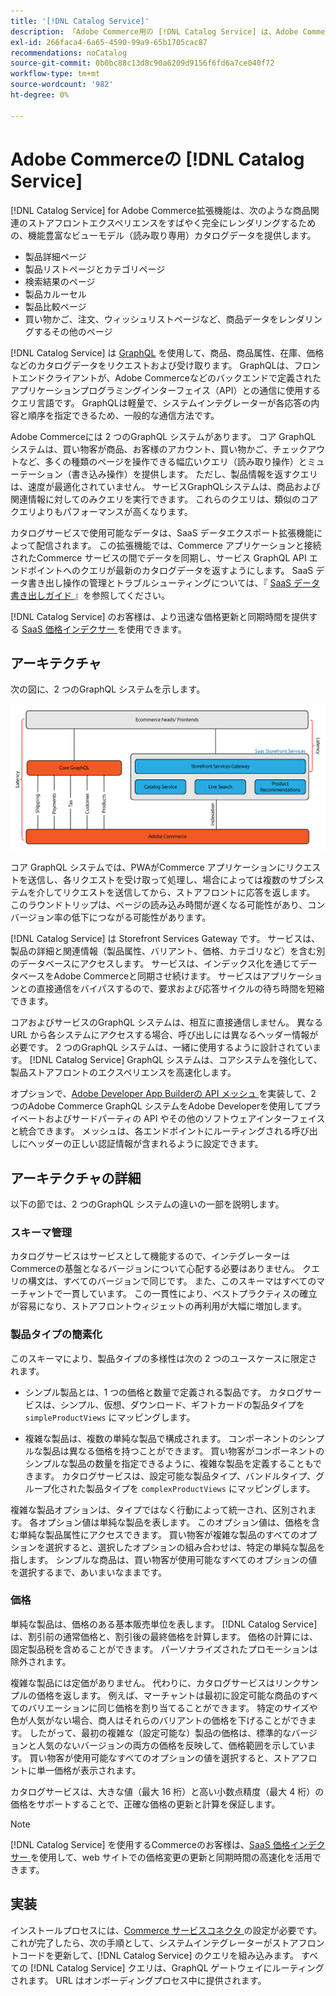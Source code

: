 ```yaml
---
title: '[!DNL Catalog Service]'
description: 「Adobe Commerce用の [!DNL Catalog Service] は、Adobe Commerce GraphQLのネイティブのクエリよりも迅速に商品表示ページと商品一覧ページのコンテンツを取得する方法を提供します」
exl-id: 266faca4-6a65-4590-99a9-65b1705cac87
recommendations: noCatalog
source-git-commit: 0b0bc88c13d8c90a6209d9156f6fd6a7ce040f72
workflow-type: tm+mt
source-wordcount: '982'
ht-degree: 0%

---
```


# Adobe Commerceの [!DNL Catalog Service]

[!DNL Catalog Service] for Adobe Commerce拡張機能は、次のような商品関連のストアフロントエクスペリエンスをすばやく完全にレンダリングするための、機能豊富なビューモデル（読み取り専用）カタログデータを提供します。

* 製品詳細ページ
* 製品リストページとカテゴリページ
* 検索結果のページ
* 製品カルーセル
* 製品比較ページ
* 買い物かご、注文、ウィッシュリストページなど、商品データをレンダリングするその他のページ

[!DNL Catalog Service] は [GraphQL](https://graphql.org/) を使用して、商品、商品属性、在庫、価格などのカタログデータをリクエストおよび受け取ります。 GraphQLは、フロントエンドクライアントが、Adobe Commerceなどのバックエンドで定義されたアプリケーションプログラミングインターフェイス（API）との通信に使用するクエリ言語です。 GraphQLは軽量で、システムインテグレーターが各応答の内容と順序を指定できるため、一般的な通信方法です。

Adobe Commerceには 2 つのGraphQL システムがあります。 コア GraphQL システムは、買い物客が商品、お客様のアカウント、買い物かご、チェックアウトなど、多くの種類のページを操作できる幅広いクエリ（読み取り操作）とミューテーション（書き込み操作）を提供します。 ただし、製品情報を返すクエリは、速度が最適化されていません。 サービスGraphQLシステムは、商品および関連情報に対してのみクエリを実行できます。 これらのクエリは、類似のコアクエリよりもパフォーマンスが高くなります。

カタログサービスで使用可能なデータは、SaaS データエクスポート拡張機能によって配信されます。 この拡張機能では、Commerce アプリケーションと接続されたCommerce サービスの間でデータを同期し、サービス GraphQL API エンドポイントへのクエリが最新のカタログデータを返すようにします。 SaaS データ書き出し操作の管理とトラブルシューティングについては、『 [SaaS データ書き出しガイド ](../data-export/overview.md) 』を参照してください。

[!DNL Catalog Service] のお客様は、より迅速な価格更新と同期時間を提供する [SaaS 価格インデクサー ](../price-index/price-indexing.md) を使用できます。

## アーキテクチャ

次の図に、2 つのGraphQL システムを示します。

![ カタログのアーキテクチャ図 ](assets/catalog-service-architecture.png)

コア GraphQL システムでは、PWAがCommerce アプリケーションにリクエストを送信し、各リクエストを受け取って処理し、場合によっては複数のサブシステムを介してリクエストを送信してから、ストアフロントに応答を返します。 このラウンドトリップは、ページの読み込み時間が遅くなる可能性があり、コンバージョン率の低下につながる可能性があります。

[!DNL Catalog Service] は Storefront Services Gateway です。 サービスは、製品の詳細と関連情報（製品属性、バリアント、価格、カテゴリなど）を含む別のデータベースにアクセスします。 サービスは、インデックス化を通じてデータベースをAdobe Commerceと同期させ続けます。
サービスはアプリケーションとの直接通信をバイパスするので、要求および応答サイクルの待ち時間を短縮できます。

コアおよびサービスのGraphQL システムは、相互に直接通信しません。 異なる URL から各システムにアクセスする場合、呼び出しには異なるヘッダー情報が必要です。 2 つのGraphQL システムは、一緒に使用するように設計されています。 [!DNL Catalog Service] GraphQL システムは、コアシステムを強化して、製品ストアフロントのエクスペリエンスを高速化します。

オプションで、[Adobe Developer App Builderの API メッシュ ](https://developer.adobe.com/graphql-mesh-gateway/) を実装して、2 つのAdobe Commerce GraphQL システムをAdobe Developerを使用してプライベートおよびサードパーティの API やその他のソフトウェアインターフェイスと統合できます。 メッシュは、各エンドポイントにルーティングされる呼び出しにヘッダーの正しい認証情報が含まれるように設定できます。

## アーキテクチャの詳細

以下の節では、2 つのGraphQL システムの違いの一部を説明します。

### スキーマ管理

カタログサービスはサービスとして機能するので、インテグレーターはCommerceの基盤となるバージョンについて心配する必要はありません。 クエリの構文は、すべてのバージョンで同じです。 また、このスキーマはすべてのマーチャントで一貫しています。 この一貫性により、ベストプラクティスの確立が容易になり、ストアフロントウィジェットの再利用が大幅に増加します。

### 製品タイプの簡素化

このスキーマにより、製品タイプの多様性は次の 2 つのユースケースに限定されます。

* シンプル製品とは、1 つの価格と数量で定義される製品です。 カタログサービスは、シンプル、仮想、ダウンロード、ギフトカードの製品タイプを `simpleProductViews` にマッピングします。

* 複雑な製品は、複数の単純な製品で構成されます。 コンポーネントのシンプルな製品は異なる価格を持つことができます。 買い物客がコンポーネントのシンプルな製品の数量を指定できるように、複雑な製品を定義することもできます。 カタログサービスは、設定可能な製品タイプ、バンドルタイプ、グループ化された製品タイプを `complexProductViews` にマッピングします。

複雑な製品オプションは、タイプではなく行動によって統一され、区別されます。 各オプション値は単純な製品を表します。 このオプション値は、価格を含む単純な製品属性にアクセスできます。 買い物客が複雑な製品のすべてのオプションを選択すると、選択したオプションの組み合わせは、特定の単純な製品を指します。 シンプルな商品は、買い物客が使用可能なすべてのオプションの値を選択するまで、あいまいなままです。

### 価格

単純な製品は、価格のある基本販売単位を表します。 [!DNL Catalog Service] は、割引前の通常価格と、割引後の最終価格を計算します。 価格の計算には、固定製品税を含めることができます。 パーソナライズされたプロモーションは除外されます。

複雑な製品には定価がありません。 代わりに、カタログサービスはリンクサンプルの価格を返します。 例えば、マーチャントは最初に設定可能な商品のすべてのバリエーションに同じ価格を割り当てることができます。 特定のサイズや色が人気がない場合、商人はそれらのバリアントの価格を下げることができます。 したがって、最初の複雑な（設定可能な）製品の価格は、標準的なバージョンと人気のないバージョンの両方の価格を反映して、価格範囲を示しています。 買い物客が使用可能なすべてのオプションの値を選択すると、ストアフロントに単一価格が表示されます。

カタログサービスは、大きな値（最大 16 桁）と高い小数点精度（最大 4 桁）の価格をサポートすることで、正確な価格の更新と計算を保証します。

>[!NOTE]
>
> [!DNL Catalog Service] を使用するCommerceのお客様は、[SaaS 価格インデクサー ](../price-index/price-indexing.md) を使用して、web サイトでの価格変更の更新と同期時間の高速化を活用できます。

## 実装

インストールプロセスには、[Commerce サービスコネクタ ](../landing/saas.md) の設定が必要です。 これが完了したら、次の手順として、システムインテグレーターがストアフロントコードを更新して、[!DNL Catalog Service] のクエリを組み込みます。 すべての [!DNL Catalog Service] クエリは、GraphQL ゲートウェイにルーティングされます。 URL はオンボーディングプロセス中に提供されます。
